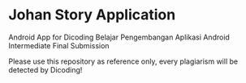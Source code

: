 # Johan Story Application
Android App for Dicoding Belajar Pengembangan Aplikasi Android Intermediate Final Submission

Please use this repository as reference only, every plagiarism will be detected by Dicoding!

